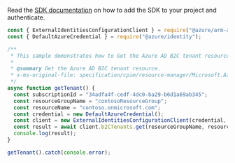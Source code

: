 Read the [SDK documentation](https://github.com/Azure/azure-sdk-for-js/blob/%40azure%2Farm-azureadexternalidentities_1.0.0/sdk/azureadexternalidentities/arm-azureadexternalidentities/README.md) on how to add the SDK to your project and authenticate.

```javascript
const { ExternalIdentitiesConfigurationClient } = require("@azure/arm-azureadexternalidentities");
const { DefaultAzureCredential } = require("@azure/identity");

/**
 * This sample demonstrates how to Get the Azure AD B2C tenant resource.
 *
 * @summary Get the Azure AD B2C tenant resource.
 * x-ms-original-file: specification/cpim/resource-manager/Microsoft.AzureActiveDirectory/stable/2021-04-01/examples/getTenant.json
 */
async function getTenant() {
  const subscriptionId = "34adfa4f-cedf-4dc0-ba29-b6d1a69ab345";
  const resourceGroupName = "contosoResourceGroup";
  const resourceName = "contoso.onmicrosoft.com";
  const credential = new DefaultAzureCredential();
  const client = new ExternalIdentitiesConfigurationClient(credential, subscriptionId);
  const result = await client.b2CTenants.get(resourceGroupName, resourceName);
  console.log(result);
}

getTenant().catch(console.error);
```
